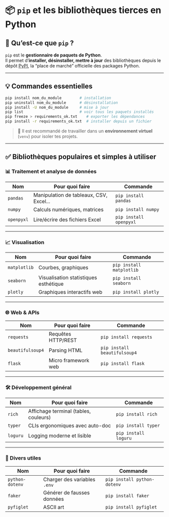 # 📦 `pip` et les bibliothèques tierces en Python

## 🔧 Qu’est-ce que `pip` ?

`pip` est le **gestionnaire de paquets de Python**.  
Il permet d’**installer, désinstaller, mettre à jour** des bibliothèques depuis le dépôt [PyPI](https://pypi.org/), la “place de marché” officielle des packages Python.

---

## 💡 Commandes essentielles

```bash
pip install nom_du_module        # installation
pip uninstall nom_du_module      # désinstallation
pip install -U nom_du_module     # mise à jour
pip list                         # voir tous les paquets installés
pip freeze > requirements_ok.txt    # exporter les dépendances
pip install -r requirements_ok.txt  # installer depuis un fichier
```

> 🔎 Il est recommandé de travailler dans un **environnement virtuel** (`venv`) pour isoler tes projets.

---

## ✅ Bibliothèques populaires et simples à utiliser

### 📊 Traitement et analyse de données
| Nom       | Pour quoi faire                         | Commande |
|-----------|------------------------------------------|----------|
| `pandas`  | Manipulation de tableaux, CSV, Excel... | `pip install pandas` |
| `numpy`   | Calculs numériques, matrices             | `pip install numpy` |
| `openpyxl`| Lire/écrire des fichiers Excel           | `pip install openpyxl` |

---

### 📈 Visualisation
| Nom         | Pour quoi faire                          | Commande |
|-------------|-------------------------------------------|----------|
| `matplotlib`| Courbes, graphiques                      | `pip install matplotlib` |
| `seaborn`   | Visualisation statistiques esthétique    | `pip install seaborn` |
| `plotly`    | Graphiques interactifs web               | `pip install plotly` |

---

### 🌐 Web & APIs
| Nom          | Pour quoi faire                      | Commande |
|--------------|---------------------------------------|----------|
| `requests`   | Requêtes HTTP/REST                   | `pip install requests` |
| `beautifulsoup4` | Parsing HTML                     | `pip install beautifulsoup4` |
| `flask`      | Micro framework web                  | `pip install flask` |

---

### 🛠️ Développement général
| Nom         | Pour quoi faire                         | Commande |
|-------------|------------------------------------------|----------|
| `rich`      | Affichage terminal (tables, couleurs)   | `pip install rich` |
| `typer`     | CLIs ergonomiques avec auto-doc         | `pip install typer` |
| `loguru`    | Logging moderne et lisible              | `pip install loguru` |

---

### 🎨 Divers utiles
| Nom           | Pour quoi faire                     | Commande |
|---------------|--------------------------------------|----------|
| `python-dotenv`| Charger des variables `.env`        | `pip install python-dotenv` |
| `faker`        | Générer de fausses données          | `pip install faker` |
| `pyfiglet`     | ASCII art                           | `pip install pyfiglet` |

